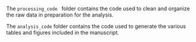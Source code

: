 The `processing_code ` folder contains the code used to clean and organize the raw data in preparation for the analysis.

The `analysis_code` folder contains the code used to generate the various tables and figures included in the manuscript.
